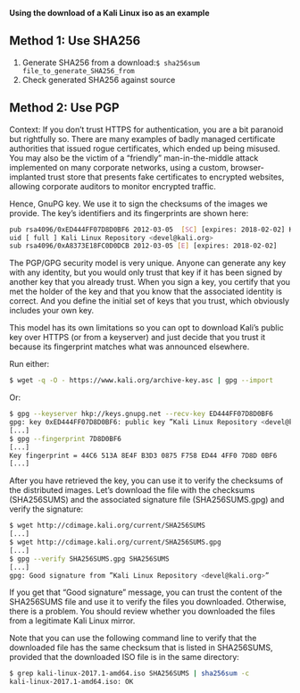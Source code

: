 **Using the download of a Kali Linux iso as an example**

## Method 1: Use SHA256

1. Generate SHA256 from a download:`$ sha256sum file_to_generate_SHA256_from`
2. Check generated SHA256 against source

## Method 2: Use PGP

Context: If you don’t trust HTTPS for authentication, you are a bit paranoid but rightfully so. There are many examples of badly managed certificate authorities that issued rogue certificates, which ended up being misused. You may also be the victim of a “friendly” man-in-the-middle attack implemented on many corporate networks, using a custom, browser-implanted trust store that presents fake certificates to encrypted websites, allowing corporate auditors to monitor encrypted traffic.

Hence, GnuPG key. We use it to sign the checksums of the images we provide. The key’s identifiers and its fingerprints are shown here:

```bash
pub rsa4096/0xED444FF07D8D0BF6 2012-03-05  [SC] [expires: 2018-02-02] Key fingerprint = 44C6 513A 8E4F B3D3 0875 F758 ED44 4FF0 7D8D 0BF6
uid [ full ] Kali Linux Repository <devel@kali.org>
sub rsa4096/0xA8373E18FC0D0DCB 2012-03-05 [E] [expires: 2018-02-02]
```

The PGP/GPG security model is very unique. Anyone can generate any key with any identity, but you would only trust that key if it has been signed by another key that you already trust. When you sign a key, you certify that you met the holder of the key and that you know that the associated identity is correct. And you define the initial set of keys that you trust, which obviously includes your own key.

This model has its own limitations so you can opt to download Kali’s public key over HTTPS (or from a keyserver) and just decide that you trust it because its fingerprint matches what was announced elsewhere.

Run either:

```bash
$ wget -q -O - https://www.kali.org/archive-key.asc | gpg --import
```

Or:

```bash
$ gpg --keyserver hkp://keys.gnupg.net --recv-key ED444FF07D8D0BF6
gpg: key 0xED444FF07D8D0BF6: public key ”Kali Linux Repository <devel@kali.org>” imported
[...]
$ gpg --fingerprint 7D8D0BF6
[...]
Key fingerprint = 44C6 513A 8E4F B3D3 0875 F758 ED44 4FF0 7D8D 0BF6
[...]
```

After you have retrieved the key, you can use it to verify the checksums of the distributed images. Let’s download the file with the checksums (SHA256SUMS) and the associated signature file (SHA256SUMS.gpg) and verify the signature:

```bash
$ wget http://cdimage.kali.org/current/SHA256SUMS
[...]
$ wget http://cdimage.kali.org/current/SHA256SUMS.gpg
[...]
$ gpg --verify SHA256SUMS.gpg SHA256SUMS
[...]
gpg: Good signature from ”Kali Linux Repository <devel@kali.org>”
```

If you get that “Good signature” message, you can trust the content of the SHA256SUMS file and use it to verify the files you downloaded. Otherwise, there is a problem. You should review whether you downloaded the files from a legitimate Kali Linux mirror.

Note that you can use the following command line to verify that the downloaded file has the same checksum that is listed in SHA256SUMS, provided that the downloaded ISO file is in the same directory:

```bash
$ grep kali-linux-2017.1-amd64.iso SHA256SUMS | sha256sum -c
kali-linux-2017.1-amd64.iso: OK
```

